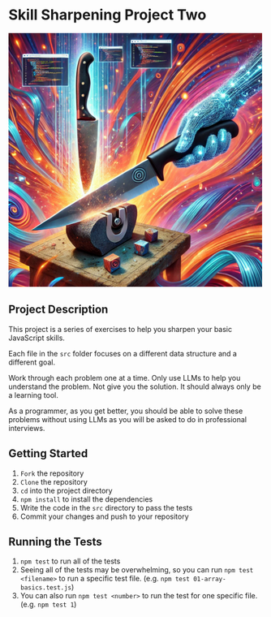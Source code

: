 # Skill Sharpening Project Two


<img src="./assets/sharpen.webp" alt="Sharpening" width="500">

## Project Description
This project is a series of exercises to help you sharpen your basic JavaScript skills.

Each file in the `src` folder focuses on a different data structure and a different goal.

Work through each problem one at a time. Only use LLMs to help you understand the problem. Not give you the solution.
It should always only be a learning tool.

As a programmer, as you get better, you should be able to solve these problems without using LLMs as you will be asked to do in professional interviews.

## Getting Started

1. `Fork` the repository
2. `Clone` the repository
3. `cd` into the project directory
4. `npm install` to install the dependencies
6. Write the code in the `src` directory to pass the tests
7. Commit your changes and push to your repository

## Running the Tests

1. `npm test` to run all of the tests
2. Seeing all of the tests may be overwhelming, so you can run `npm test <filename>` to run a specific test file. (e.g. `npm test 01-array-basics.test.js`)
3. You can also run `npm test <number>` to run the test for one specific file. (e.g. `npm test 1`)  
